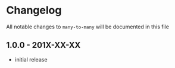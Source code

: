 # Changelog

All notable changes to `many-to-many` will be documented in this file

## 1.0.0 - 201X-XX-XX

- initial release

